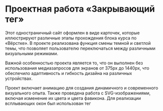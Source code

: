 # Проектная работа «Закрывающий тег»

Этот одностраничный сайт оформлен в виде карточек, которые иллюстрируют различные этапы прохождения блока курса по «Вёрстке». В проекте реализована функция смены темной и светлой темы, что позволяет пользователю переключаться между различными визуальными режимами.

Важной особенностью проекта является то, что он выполнен без использования медиазапросов для экранов от 375px до 1440px, что обеспечило адаптивность и гибкость дизайна на различных устройствах.

Проект включает анимацию для создания динамичного и современного визуального опыта. Также проведена работа с SVG-изображениями, включая изменение их цвета и цвета фавикона. Для реализации всплывающих окон был использован тег <dialog>, который обеспечивает удобное управление модальными окнами.

Особое внимание было уделено оптимизации изображений, что позволило улучшить скорость загрузки сайта и общий пользовательский опыт. Кроме того, использованы фильтры изображений для достижения визуальных эффектов, соответствующих концепции дизайна.

Этот проект является демонстрацией всех навыков и знаний, приобретённых в рамках курса по HTML и CSS от Яндекс Практикума.

## Опубликованный сайт проекта

<a href="https://mazalovalex.github.io/zakrivayuschiy-teg-f/" target="_blank" rel="noopener noreferrer">ссылка</a>
